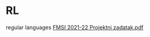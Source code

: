 # RL
regular languages
[FMSI 2021-22 Projektni zadatak.pdf](https://github.com/grigor83/RL/files/10078916/FMSI.2021-22.Projektni.zadatak.pdf)
